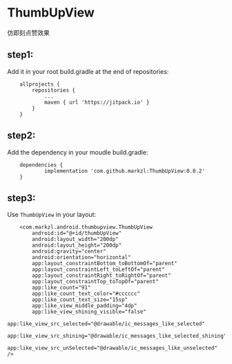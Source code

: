 # ThumbUpView
仿即刻点赞效果
## step1:
Add it in your root build.gradle at the end of repositories:
```
	allprojects {
		repositories {
			...
			maven { url 'https://jitpack.io' }
		}
	}
```
## step2:
Add the dependency in your moudle build.gradle:
```
	dependencies {
	        implementation 'com.github.markzl:ThumbUpView:0.0.2'
	}
```
## step3:
Use `ThumbUpView` in your layout:
```
    <com.markzl.android.thumbupview.ThumbUpView
        android:id="@+id/thumbUpView"
        android:layout_width="200dp"
        android:layout_height="200dp"
        android:gravity="center"
        android:orientation="horizontal"
        app:layout_constraintBottom_toBottomOf="parent"
        app:layout_constraintLeft_toLeftOf="parent"
        app:layout_constraintRight_toRightOf="parent"
        app:layout_constraintTop_toTopOf="parent"
        app:like_count="91"
        app:like_count_text_color="#cccccc"
        app:like_count_text_size="15sp"
        app:like_view_middle_padding="4dp"
        app:like_view_shining_visible="false"
        app:like_view_src_selected="@drawable/ic_messages_like_selected"
        app:like_view_src_shining="@drawable/ic_messages_like_selected_shining"
        app:like_view_src_unSelected="@drawable/ic_messages_like_unselected" />
```
